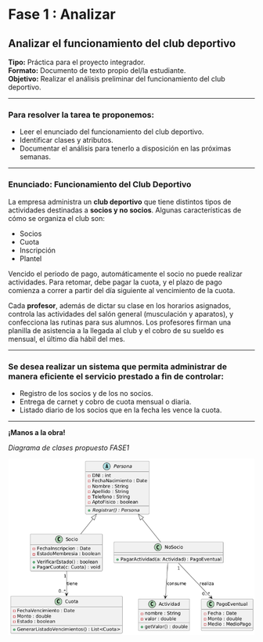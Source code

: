 # Fase 1 : Analizar
## Analizar el funcionamiento del club deportivo

**Tipo:** Práctica para el proyecto integrador.  
**Formato:** Documento de texto propio del/la estudiante.  
**Objetivo:** Realizar el análisis preliminar del funcionamiento del club deportivo.

---

### Para resolver la tarea te proponemos:

- Leer el enunciado del funcionamiento del club deportivo.
- Identificar clases y atributos.
- Documentar el análisis para tenerlo a disposición en las próximas semanas.

---

### Enunciado: Funcionamiento del Club Deportivo

La empresa administra un **club deportivo** que tiene distintos tipos de actividades destinadas a **socios y no socios**. Algunas características de cómo se organiza el club son:  
- Socios  
- Cuota  
- Inscripción  
- Plantel

Vencido el periodo de pago, automáticamente el socio no puede realizar actividades. Para retomar, debe pagar la cuota, y el plazo de pago comienza a correr a partir del día siguiente al vencimiento de la cuota.

Cada **profesor**, además de dictar su clase en los horarios asignados, controla las actividades del salón general (musculación y aparatos), y confecciona las rutinas para sus alumnos. Los profesores firman una planilla de asistencia a la llegada al club y el cobro de su sueldo es mensual, el último día hábil del mes.

---

### Se desea realizar un sistema que permita administrar de manera eficiente el servicio prestado a fin de controlar:

- Registro de los socios y de los no socios.
- Entrega de carnet y cobro de cuota mensual o diaria.
- Listado diario de los socios que en la fecha les vence la cuota.

---

**¡Manos a la obra!**


*Diagrama de clases propuesto FASE1*
<br>

![diagrama_club_deportivo](./diag_clases_club_v2.png)